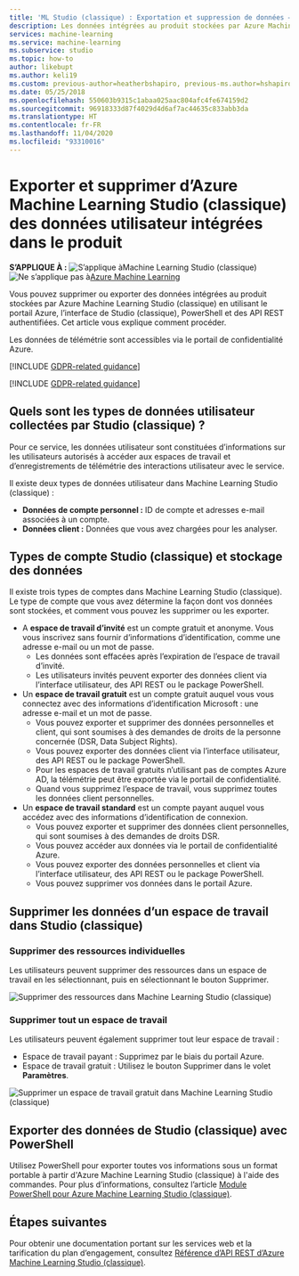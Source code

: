 ```yaml
---
title: 'ML Studio (classique) : Exportation et suppression de données – Azure'
description: Les données intégrées au produit stockées par Azure Machine Learning Studio (classique) sont disponibles pour l’exportation et la suppression via le portail Azure, ainsi que via des API REST authentifiées. Les données de télémétrie sont accessibles via le portail de confidentialité Azure. Cet article vous montre comment procéder.
services: machine-learning
ms.service: machine-learning
ms.subservice: studio
ms.topic: how-to
author: likebupt
ms.author: keli19
ms.custom: previous-author=heatherbshapiro, previous-ms.author=hshapiro
ms.date: 05/25/2018
ms.openlocfilehash: 550603b9315c1abaa025aac804afc4fe674159d2
ms.sourcegitcommit: 96918333d87f4029d4d6af7ac44635c833abb3da
ms.translationtype: HT
ms.contentlocale: fr-FR
ms.lasthandoff: 11/04/2020
ms.locfileid: "93310016"
---
```

# <a name="export-and-delete-in-product-user-data-from-azure-machine-learning-studio-classic"></a>Exporter et supprimer d’Azure Machine Learning Studio (classique) des données utilisateur intégrées dans le produit

**S’APPLIQUE À :**  ![S’applique à ](../../../includes/media/aml-applies-to-skus/yes.png)Machine Learning Studio (classique)   ![Ne s’applique pas à ](../../../includes/media/aml-applies-to-skus/no.png)[Azure Machine Learning](../overview-what-is-machine-learning-studio.md#ml-studio-classic-vs-azure-machine-learning-studio)




Vous pouvez supprimer ou exporter des données intégrées au produit stockées par Azure Machine Learning Studio (classique) en utilisant le portail Azure, l’interface de Studio (classique), PowerShell et des API REST authentifiées. Cet article vous explique comment procéder. 

Les données de télémétrie sont accessibles via le portail de confidentialité Azure. 

[!INCLUDE [GDPR-related guidance](../../../includes/gdpr-dsr-and-stp-note.md)]

[!INCLUDE [GDPR-related guidance](../../../includes/gdpr-intro-sentence.md)]

## <a name="what-kinds-of-user-data-does-studio-classic-collect"></a>Quels sont les types de données utilisateur collectées par Studio (classique) ?

Pour ce service, les données utilisateur sont constituées d’informations sur les utilisateurs autorisés à accéder aux espaces de travail et d’enregistrements de télémétrie des interactions utilisateur avec le service.

Il existe deux types de données utilisateur dans Machine Learning Studio (classique) :
- **Données de compte personnel :** ID de compte et adresses e-mail associées à un compte.
- **Données client :** Données que vous avez chargées pour les analyser.

## <a name="studio-classic-account-types-and-how-data-is-stored"></a>Types de compte Studio (classique) et stockage des données

Il existe trois types de comptes dans Machine Learning Studio (classique). Le type de compte que vous avez détermine la façon dont vos données sont stockées, et comment vous pouvez les supprimer ou les exporter.

- A **espace de travail d’invité** est un compte gratuit et anonyme. Vous vous inscrivez sans fournir d’informations d’identification, comme une adresse e-mail ou un mot de passe.
    -  Les données sont effacées après l’expiration de l’espace de travail d’invité.
    - Les utilisateurs invités peuvent exporter des données client via l’interface utilisateur, des API REST ou le package PowerShell.
- Un **espace de travail gratuit** est un compte gratuit auquel vous vous connectez avec des informations d’identification Microsoft : une adresse e-mail et un mot de passe.
    - Vous pouvez exporter et supprimer des données personnelles et client, qui sont soumises à des demandes de droits de la personne concernée (DSR, Data Subject Rights).
    - Vous pouvez exporter des données client via l’interface utilisateur, des API REST ou le package PowerShell.
    - Pour les espaces de travail gratuits n’utilisant pas de comptes Azure AD, la télémétrie peut être exportée via le portail de confidentialité.
    - Quand vous supprimez l’espace de travail, vous supprimez toutes les données client personnelles.
- Un **espace de travail standard** est un compte payant auquel vous accédez avec des informations d’identification de connexion.
    - Vous pouvez exporter et supprimer des données client personnelles, qui sont soumises à des demandes de droits DSR.
    - Vous pouvez accéder aux données via le portail de confidentialité Azure.
    - Vous pouvez exporter des données personnelles et client via l’interface utilisateur, des API REST ou le package PowerShell.
    - Vous pouvez supprimer vos données dans le portail Azure.

## <a name="delete-workspace-data-in-studio-classic"></a><a name="delete"></a>Supprimer les données d’un espace de travail dans Studio (classique) 

### <a name="delete-individual-assets"></a>Supprimer des ressources individuelles

Les utilisateurs peuvent supprimer des ressources dans un espace de travail en les sélectionnant, puis en sélectionnant le bouton Supprimer.

![Supprimer des ressources dans Machine Learning Studio (classique)](./media/export-delete-personal-data-dsr/delete-studio-asset.png)

### <a name="delete-an-entire-workspace"></a>Supprimer tout un espace de travail

Les utilisateurs peuvent également supprimer tout leur espace de travail :
- Espace de travail payant : Supprimez par le biais du portail Azure.
- Espace de travail gratuit : Utilisez le bouton Supprimer dans le volet **Paramètres**.

![Supprimer un espace de travail gratuit dans Machine Learning Studio (classique)](./media/export-delete-personal-data-dsr/delete-studio-data-workspace.png)
 
## <a name="export-studio-classic-data-with-powershell"></a>Exporter des données de Studio (classique) avec PowerShell
Utilisez PowerShell pour exporter toutes vos informations sous un format portable à partir d'Azure Machine Learning Studio (classique) à l'aide des commandes. Pour plus d’informations, consultez l’article [Module PowerShell pour Azure Machine Learning Studio (classique)](powershell-module.md).

## <a name="next-steps"></a>Étapes suivantes

Pour obtenir une documentation portant sur les services web et la tarification du plan d’engagement, consultez [Référence d’API REST d’Azure Machine Learning Studio (classique)](/rest/api/machinelearning/).